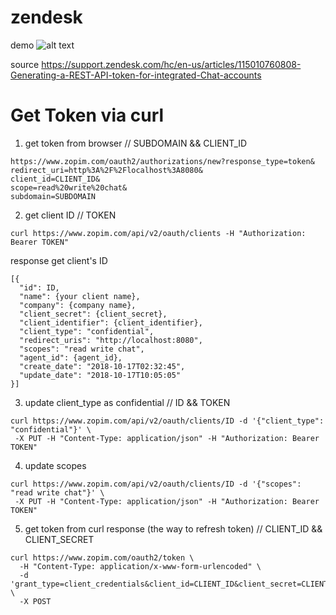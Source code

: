 # zendesk

demo
![alt text](https://raw.githubusercontent.com/pohsiu/zendesk-chat-api/master/ezgif.com-video-to-gif.gif)

source https://support.zendesk.com/hc/en-us/articles/115010760808-Generating-a-REST-API-token-for-integrated-Chat-accounts
# Get Token via curl

1. get token from browser // SUBDOMAIN && CLIENT_ID
```
https://www.zopim.com/oauth2/authorizations/new?response_type=token&
redirect_uri=http%3A%2F%2Flocalhost%3A8080&
client_id=CLIENT_ID&
scope=read%20write%20chat&
subdomain=SUBDOMAIN
```

2. get client ID  // TOKEN

```
curl https://www.zopim.com/api/v2/oauth/clients -H "Authorization: Bearer TOKEN"
```
   response get client's ID
```
[{
  "id": ID,
  "name": {your client name},
  "company": {company name},
  "client_secret": {client_secret},
  "client_identifier": {client_identifier},
  "client_type": "confidential", 
  "redirect_uris": "http://localhost:8080", 
  "scopes": "read write chat",
  "agent_id": {agent_id}, 
  "create_date": "2018-10-17T02:32:45", 
  "update_date": "2018-10-17T10:05:05"
}]
```

3. update client_type as confidential // ID && TOKEN

```
curl https://www.zopim.com/api/v2/oauth/clients/ID -d '{"client_type": "confidential"}' \
 -X PUT -H "Content-Type: application/json" -H "Authorization: Bearer TOKEN"
 ```
4. update scopes

```
curl https://www.zopim.com/api/v2/oauth/clients/ID -d '{"scopes": "read write chat"}' \
 -X PUT -H "Content-Type: application/json" -H "Authorization: Bearer TOKEN"
 ```


5. get token from curl response (the way to refresh token) // CLIENT_ID && CLIENT_SECRET
```
curl https://www.zopim.com/oauth2/token \
  -H "Content-Type: application/x-www-form-urlencoded" \
  -d 'grant_type=client_credentials&client_id=CLIENT_ID&client_secret=CLIENT_SECRET' \
  -X POST
 ```
